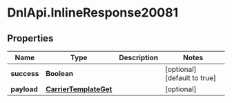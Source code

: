 # DnlApi.InlineResponse20081

## Properties
Name | Type | Description | Notes
------------ | ------------- | ------------- | -------------
**success** | **Boolean** |  | [optional] [default to true]
**payload** | [**CarrierTemplateGet**](CarrierTemplateGet.md) |  | [optional] 


